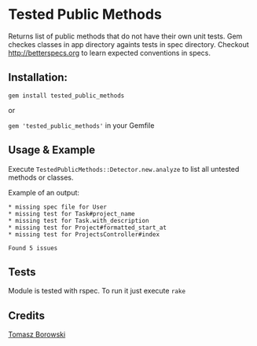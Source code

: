 Tested Public Methods
=================

Returns list of public methods that do not have their own unit tests.
Gem checkes classes in app directory againts tests in spec directory.
Checkout http://betterspecs.org to learn expected conventions in specs.

## Installation:
```gem install tested_public_methods```

or

```gem 'tested_public_methods'``` in your Gemfile

## Usage & Example

Execute ```TestedPublicMethods::Detector.new.analyze``` to list all untested methods or classes.

Example of an output:
```
* missing spec file for User
* missing test for Task#project_name
* missing test for Task.with_description
* missing test for Project#formatted_start_at
* missing test for ProjectsController#index

Found 5 issues
```

## Tests
Module is tested with rspec. To run it just execute ```rake```

## Credits
[Tomasz Borowski](http://tbprojects.pl)
